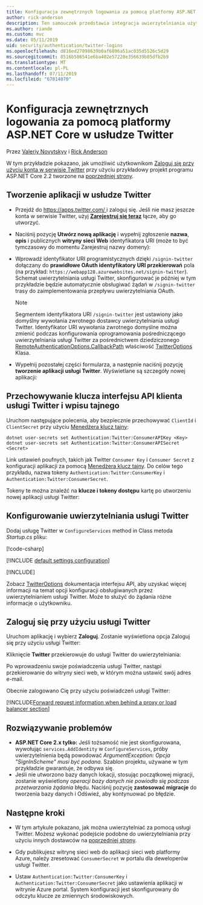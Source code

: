 ```yaml
---
title: Konfiguracja zewnętrznych logowania za pomocą platformy ASP.NET Core w usłudze Twitter
author: rick-anderson
description: Ten samouczek przedstawia integracja uwierzytelniania użytkownika konta usługi Twitter do istniejącej aplikacji platformy ASP.NET Core.
ms.author: riande
ms.custom: mvc
ms.date: 05/11/2019
uid: security/authentication/twitter-logins
ms.openlocfilehash: d816ed27898639b0af6896a51ac035d5526c5d29
ms.sourcegitcommit: 8516b586541e6ba402e57228e356639b85dfb2b9
ms.translationtype: MT
ms.contentlocale: pl-PL
ms.lasthandoff: 07/11/2019
ms.locfileid: "67814070"
---
```

# <a name="twitter-external-sign-in-setup-with-aspnet-core"></a>Konfiguracja zewnętrznych logowania za pomocą platformy ASP.NET Core w usłudze Twitter

Przez [Valeriy Novytskyy](https://github.com/01binary) i [Rick Anderson](https://twitter.com/RickAndMSFT)

W tym przykładzie pokazano, jak umożliwić użytkownikom [Zaloguj się przy użyciu konta w serwisie Twitter](https://dev.twitter.com/web/sign-in/desktop-browser) przy użyciu przykładowy projekt programu ASP.NET Core 2.2 tworzone na [poprzedniej strony](xref:security/authentication/social/index).

## <a name="create-the-app-in-twitter"></a>Tworzenie aplikacji w usłudze Twitter

* Przejdź do [ https://apps.twitter.com/ ](https://apps.twitter.com/) i zaloguj się. Jeśli nie masz jeszcze konta w serwisie Twitter, użyj **[Zarejestruj się teraz](https://twitter.com/signup)** łącze, aby go utworzyć.

* Naciśnij pozycję **Utwórz nową aplikację** i wypełnij zgłoszenie **nazwa**, **opis** i publicznych **witryny sieci Web** identyfikatora URI (może to być tymczasowy do momentu Zarejestruj nazwy domeny):

* Wprowadź identyfikator URI programistycznych dzięki `/signin-twitter` dołączany do **prawidłowe OAuth identyfikatory URI przekierowań** pola (na przykład: `https://webapp128.azurewebsites.net/signin-twitter`). Schemat uwierzytelniania usługi Twitter, skonfigurować je później w tym przykładzie będzie automatycznie obsługiwać żądań w `/signin-twitter` trasy do zaimplementowania przepływu uwierzytelniania OAuth.

  > [!NOTE]
  > Segmentem identyfikatora URI `/signin-twitter` jest ustawiony jako domyślny wywołania zwrotnego dostawcy uwierzytelniania usługi Twitter. Identyfikator URI wywołania zwrotnego domyślne można zmienić podczas konfigurowania oprogramowania pośredniczącego uwierzytelniania usługi Twitter za pośrednictwem dziedziczonego [RemoteAuthenticationOptions.CallbackPath](/dotnet/api/microsoft.aspnetcore.authentication.remoteauthenticationoptions.callbackpath) właściwość [TwitterOptions](/dotnet/api/microsoft.aspnetcore.authentication.twitter.twitteroptions) Klasa.

* Wypełnij pozostałej części formularza, a następnie naciśnij pozycję **tworzenie aplikacji usługi Twitter**. Wyświetlane są szczegóły nowej aplikacji:

## <a name="storing-twitter-consumer-api-key-and-secret"></a>Przechowywanie klucza interfejsu API klienta usługi Twitter i wpisu tajnego

Uruchom następujące polecenia, aby bezpiecznie przechowywać `ClientId` i `ClientSecret` przy użyciu [Menedżera klucz tajny](xref:security/app-secrets):

```console
dotnet user-secrets set Authentication:Twitter:ConsumerAPIKey <Key>
dotnet user-secrets set Authentication:Twitter:ConsumerAPISecret <Secret>
```

Link ustawień poufnych, takich jak Twitter `Consumer Key` i `Consumer Secret` z konfiguracji aplikacji za pomocą [Menedżera klucz tajny](xref:security/app-secrets). Do celów tego przykładu, nazwa tokeny `Authentication:Twitter:ConsumerKey` i `Authentication:Twitter:ConsumerSecret`.

Tokeny te można znaleźć na **klucze i tokeny dostępu** kartę po utworzeniu nowej aplikacji usługi Twitter:

## <a name="configure-twitter-authentication"></a>Konfigurowanie uwierzytelniania usługi Twitter

Dodaj usługę Twitter w `ConfigureServices` method in Class metoda *Startup.cs* pliku:

[!code-csharp[](~/security/authentication/social/social-code/StartupTwitter.cs?name=snippet&highlight=10-14)]

[!INCLUDE [default settings configuration](includes/default-settings.md)]

[!INCLUDE[](includes/chain-auth-providers.md)]

Zobacz [TwitterOptions](/dotnet/api/microsoft.aspnetcore.builder.twitteroptions) dokumentacja interfejsu API, aby uzyskać więcej informacji na temat opcji konfiguracji obsługiwanych przez uwierzytelnianiem usługi Twitter. Może to służyć do żądania różne informacje o użytkowniku.

## <a name="sign-in-with-twitter"></a>Zaloguj się przy użyciu usługi Twitter

Uruchom aplikację i wybierz **Zaloguj**. Zostanie wyświetlona opcja Zaloguj się przy użyciu usługi Twitter:

Kliknięcie **Twitter** przekierowuje do usługi Twitter do uwierzytelniania:

Po wprowadzeniu swoje poświadczenia usługi Twitter, nastąpi przekierowanie do witryny sieci web, w którym można ustawić swój adres e-mail.

Obecnie zalogowano Cię przy użyciu poświadczeń usługi Twitter:

[!INCLUDE[Forward request information when behind a proxy or load balancer section](includes/forwarded-headers-middleware.md)]

## <a name="troubleshooting"></a>Rozwiązywanie problemów

* **ASP.NET Core 2.x tylko:** Jeśli tożsamość nie jest skonfigurowana, wywołując `services.AddIdentity` w `ConfigureServices`, próby uwierzytelnienia będą powodować *ArgumentException: Opcja "SignInScheme" musi być podana*. Szablon projektu, używane w tym przykładzie gwarantuje, że odbywa się.
* Jeśli nie utworzono bazy danych lokacji, stosując początkowej migracji, zostanie wyświetlony *operacji bazy danych nie powiodło się podczas przetwarzania żądania* błędu. Naciśnij pozycję **zastosować migracje** do tworzenia bazy danych i Odśwież, aby kontynuować po błędzie.

## <a name="next-steps"></a>Następne kroki

* W tym artykule pokazano, jak można uwierzytelniać za pomocą usługi Twitter. Możesz wykonać podejście podobne do uwierzytelniania przy użyciu innych dostawców na [poprzedniej strony](xref:security/authentication/social/index).

* Gdy publikujesz witrynę sieci web do aplikacji sieci web platformy Azure, należy zresetować `ConsumerSecret` w portalu dla deweloperów usługi Twitter.

* Ustaw `Authentication:Twitter:ConsumerKey` i `Authentication:Twitter:ConsumerSecret` jako ustawienia aplikacji w witrynie Azure portal. System konfiguracji jest skonfigurowany do odczytu klucze ze zmiennych środowiskowych.